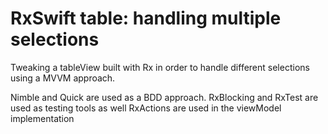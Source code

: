 # RxSwift table: handling multiple selections

Tweaking a tableView built with Rx in order to handle different selections using a MVVM approach.

Nimble and Quick are used as a BDD approach.
RxBlocking and RxTest are used as testing tools as well
RxActions are used in the viewModel implementation

